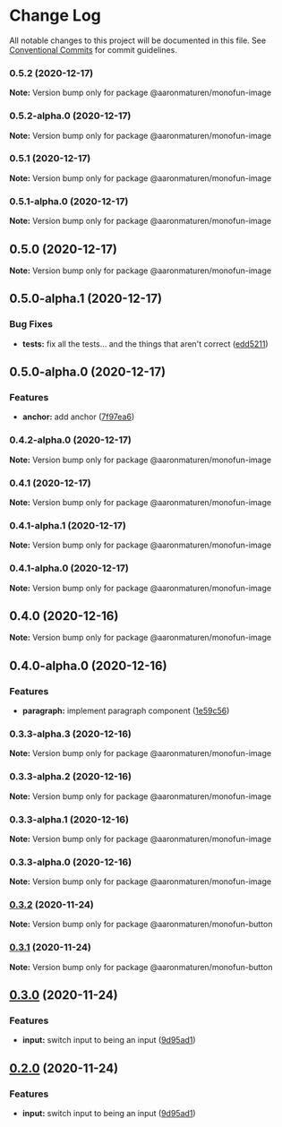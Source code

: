 # Change Log

All notable changes to this project will be documented in this file.
See [Conventional Commits](https://conventionalcommits.org) for commit guidelines.

### 0.5.2 (2020-12-17)

**Note:** Version bump only for package @aaronmaturen/monofun-image





### 0.5.2-alpha.0 (2020-12-17)

**Note:** Version bump only for package @aaronmaturen/monofun-image





### 0.5.1 (2020-12-17)

**Note:** Version bump only for package @aaronmaturen/monofun-image





### 0.5.1-alpha.0 (2020-12-17)

**Note:** Version bump only for package @aaronmaturen/monofun-image





## 0.5.0 (2020-12-17)

**Note:** Version bump only for package @aaronmaturen/monofun-image





## 0.5.0-alpha.1 (2020-12-17)


### Bug Fixes

* **tests:** fix all the tests... and the things that aren't correct ([edd5211](https://github.com/aaronmaturen/monofun/commit/edd52114dd151271de0acbf69fafe06d7588d868))



## 0.5.0-alpha.0 (2020-12-17)


### Features

* **anchor:** add anchor ([7f97ea6](https://github.com/aaronmaturen/monofun/commit/7f97ea6e63a151a889c544e836037364134e7059))



### 0.4.2-alpha.0 (2020-12-17)

**Note:** Version bump only for package @aaronmaturen/monofun-image





### 0.4.1 (2020-12-17)

**Note:** Version bump only for package @aaronmaturen/monofun-image





### 0.4.1-alpha.1 (2020-12-17)

**Note:** Version bump only for package @aaronmaturen/monofun-image





### 0.4.1-alpha.0 (2020-12-17)

**Note:** Version bump only for package @aaronmaturen/monofun-image





## 0.4.0 (2020-12-16)

**Note:** Version bump only for package @aaronmaturen/monofun-image





## 0.4.0-alpha.0 (2020-12-16)


### Features

* **paragraph:** implement paragraph component ([1e59c56](https://github.com/aaronmaturen/monofun/commit/1e59c56c233c5deac37a4415b06be09dd71cd093))



### 0.3.3-alpha.3 (2020-12-16)

**Note:** Version bump only for package @aaronmaturen/monofun-image





### 0.3.3-alpha.2 (2020-12-16)

**Note:** Version bump only for package @aaronmaturen/monofun-image





### 0.3.3-alpha.1 (2020-12-16)

**Note:** Version bump only for package @aaronmaturen/monofun-image





### 0.3.3-alpha.0 (2020-12-16)

**Note:** Version bump only for package @aaronmaturen/monofun-image





### [0.3.2](https://github.com/aaronmaturen/monofun/compare/@aaronmaturen/monofun-button@0.3.1...@aaronmaturen/monofun-button@0.3.2) (2020-11-24)

**Note:** Version bump only for package @aaronmaturen/monofun-button





### [0.3.1](https://github.com/aaronmaturen/monofun/compare/@aaronmaturen/monofun-button@0.3.0...@aaronmaturen/monofun-button@0.3.1) (2020-11-24)

**Note:** Version bump only for package @aaronmaturen/monofun-button





## [0.3.0](https://github.com/aaronmaturen/monofun/compare/@aaronmaturen/monofun-button@0.1.1...@aaronmaturen/monofun-button@0.3.0) (2020-11-24)


### Features

* **input:** switch input to being an input ([9d95ad1](https://github.com/aaronmaturen/monofun/commit/9d95ad13f71975f16a117f26942a90d3c6ff0254))



## [0.2.0](https://github.com/aaronmaturen/monofun/compare/@aaronmaturen/monofun-button@0.1.1...@aaronmaturen/monofun-button@0.2.0) (2020-11-24)


### Features

* **input:** switch input to being an input ([9d95ad1](https://github.com/aaronmaturen/monofun/commit/9d95ad13f71975f16a117f26942a90d3c6ff0254))
